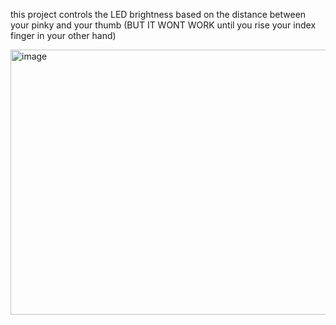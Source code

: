 this project controls the LED brightness based on the distance between your pinky and your thumb
(BUT IT WONT WORK until you rise your index finger in your other hand)

<img width="536" height="424" alt="image" src="https://github.com/user-attachments/assets/7f1bbba5-5053-447b-9b64-1e3c7d3629dd" />


